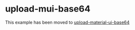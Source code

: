 # upload-mui-base64

This example has been moved to [upload-material-ui-base64](../../.././upload-material-ui-base64)
